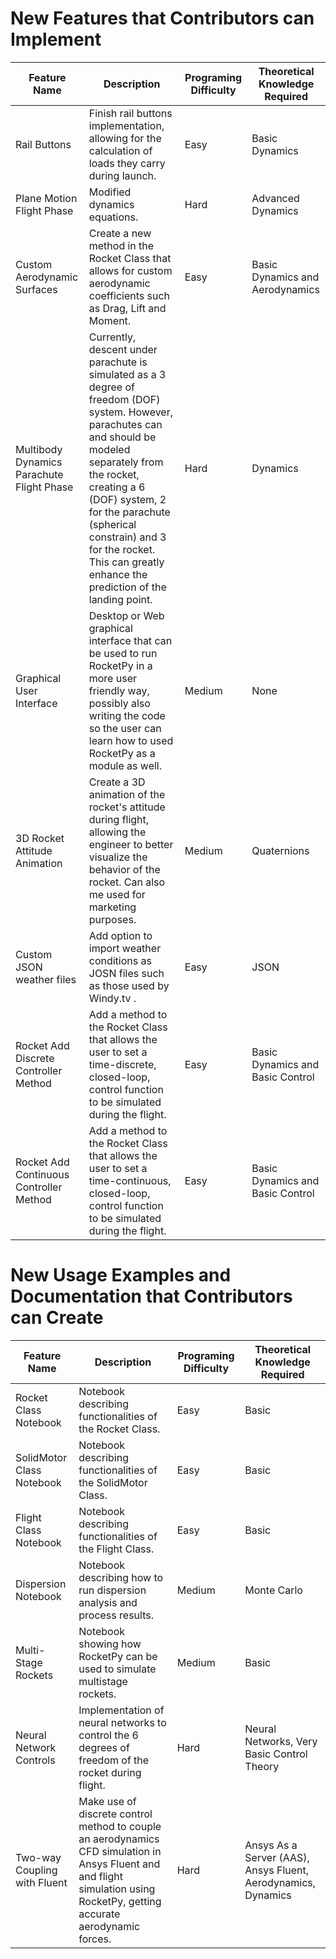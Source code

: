 

# New Features that Contributors can Implement

| Feature Name                              |  Description                                                                                                                                                                                                                                                                                                               |  Programing Difficulty  |  Theoretical Knowledge Required  |
|-------------------------------------------|----------------------------------------------------------------------------------------------------------------------------------------------------------------------------------------------------------------------------------------------------------------------------------------------------------------------------|-------------------------|----------------------------------|
| Rail Buttons                              | Finish rail buttons implementation, allowing for the calculation of loads they carry during launch.                                                                                                                                                                                                                        | Easy                    | Basic Dynamics                   |
| Plane Motion Flight Phase                 | Modified dynamics equations.                                                                                                                                                                                                                                                                                                | Hard                    | Advanced Dynamics                |
| Custom Aerodynamic Surfaces               | Create a new method in the Rocket Class that allows for custom aerodynamic coefficients such as Drag, Lift and Moment.                                                                                                                                                                                                     | Easy                    | Basic Dynamics and Aerodynamics  |
| Multibody Dynamics Parachute Flight Phase | Currently, descent under parachute is simulated as a 3 degree of freedom (DOF) system. However, parachutes can and should be modeled separately from the rocket, creating a 6  (DOF) system, 2 for the parachute (spherical constrain) and 3 for the rocket. This can greatly enhance the prediction of the landing point. | Hard                    | Dynamics                         |
| Graphical User Interface                  | Desktop or Web graphical interface that can be used to run RocketPy in a more user friendly way, possibly also writing the code so the user can learn how to used RocketPy as a module as well.                                                                                                                             | Medium                  | None                             |
| 3D Rocket Attitude Animation              | Create a 3D animation of the rocket's attitude during flight, allowing the engineer to better visualize the behavior of the rocket. Can also me used for marketing purposes.                                                                                                                                              | Medium                  | Quaternions                      |
| Custom JSON weather files                 | Add option to import weather conditions as JOSN files such as those used by Windy.tv            .                                                                                                                                                                                                                           | Easy                    | JSON                             |
| Rocket Add Discrete Controller Method     | Add a method to the Rocket Class that allows the user to set a time-discrete, closed-loop, control function to be simulated during the flight.                                                                                                                                                                             | Easy                    | Basic Dynamics and Basic Control |
| Rocket Add Continuous Controller Method    | Add a method to the Rocket Class that allows the user to set a time-continuous, closed-loop, control function to be simulated during the flight.                                                                                                                                                                           | Easy                    | Basic Dynamics and Basic Control |

# New Usage Examples and Documentation that Contributors can Create

| Feature Name                 |  Description                                                                                                                                                                |  Programing Difficulty  |  Theoretical Knowledge Required                               |
|------------------------------|-----------------------------------------------------------------------------------------------------------------------------------------------------------------------------|-------------------------|---------------------------------------------------------------|
| Rocket Class Notebook        | Notebook describing functionalities of the Rocket Class.                                                                                                                     | Easy                    | Basic                                                         |
| SolidMotor Class Notebook    | Notebook describing functionalities of the SolidMotor Class.                                                                                                                 | Easy                    | Basic                                                         |
| Flight Class Notebook        | Notebook describing functionalities of the Flight Class.                                                                                                                     | Easy                    | Basic                                                         |
| Dispersion Notebook          | Notebook describing how to run dispersion analysis and process results.                                                                                                      | Medium                  | Monte Carlo                                                   |
| Multi-Stage Rockets          | Notebook showing how RocketPy can be used to simulate multistage rockets.                                                                                                    | Medium                  | Basic                                                         |
| Neural Network Controls      | Implementation of neural networks to control the 6 degrees of freedom of the rocket during flight.                                                                           | Hard                    | Neural Networks, Very Basic Control Theory                    |
| Two-way Coupling with Fluent | Make use of discrete control method to couple an aerodynamics CFD simulation in Ansys Fluent and and flight simulation using RocketPy, getting accurate aerodynamic forces. | Hard                    | Ansys As a Server (AAS), Ansys Fluent, Aerodynamics, Dynamics |
